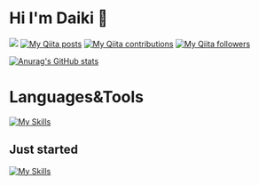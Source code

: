 # Hi I'm Daiki 👋 
![](https://komarev.com/ghpvc/?username=miuradaiki)
[![My Qiita posts](https://qiita-badge.apiapi.app/s/miu-P/posts.svg)](http://qiita.com/miu-P)
[![My Qiita contributions](https://qiita-badge.apiapi.app/s/miu-P/contributions.svg)](http://qiita.com/miu-P)
[![My Qiita followers](https://qiita-badge.apiapi.app/s/miu-P/followers.svg)](http://qiita.com/miu-P)


[![Anurag's GitHub stats](https://github-readme-stats.vercel.app/api?username=miuradaiki)](https://github.com/anuraghazra/github-readme-stats)

# Languages&Tools
[![My Skills](https://skillicons.dev/icons?i=js,html,css,docker,heroku,nuxtjs,rails,ruby,ts,vue,wordpress)](https://skillicons.dev)

## Just started
[![My Skills](https://skillicons.dev/icons?i=nextjs,react,aws)](https://skillicons.dev)

<!-- [![Top Langs](https://github-readme-stats.vercel.app/api/top-langs/?username=miuradaiki&layout=compact)](https://github.com/anuraghazra/github-readme-stats)
 -->
